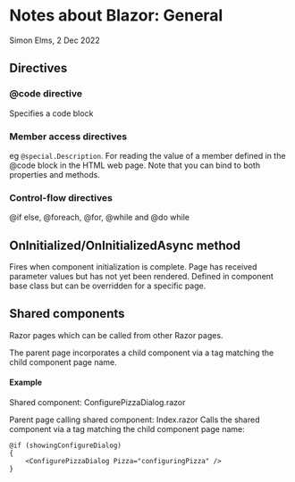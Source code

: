 Notes about Blazor: General
===========================
Simon Elms, 2 Dec 2022

Directives
----------
### @code directive
Specifies a code block

### Member access directives
eg `@special.Description`.  For reading the value of a member defined in the @code block in the HTML web page.  Note that you can bind to both properties and methods.

### Control-flow directives
@if else, @foreach, @for, @while and @do while

OnInitialized/OnInitializedAsync method
------------------------------------------
Fires when component initialization is complete.  Page has received parameter values but has not yet been rendered.  Defined in component base class but can be overridden for a specific page. 

Shared components
-----------------
Razor pages which can be called from other Razor pages.

The parent page incorporates a child component via a tag matching the child component page name.

#### Example
Shared component: ConfigurePizzaDialog.razor
  
Parent page calling shared component: Index.razor
Calls the shared component via a tag matching the child component page name:

	@if (showingConfigureDialog)
	{
		<ConfigurePizzaDialog Pizza="configuringPizza" />
	}